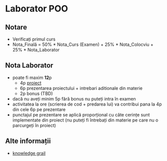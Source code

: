 # Laborator POO

## Notare
 * Verificați primul curs
 * Nota_Finală = 50% * Nota_Curs (Examen) + 25% * Nota_Colocviu + 25% * Nota_Laborator

## Nota Laborator
 * poate fi maxim **12**p
    * 4p [proiect](/assets/proiect.md)
    * 6p prezentarea proiectului + intrebari aditionale din materie 
    * 2p bonus (TBD)
 * dacă nu aveți minim 5p fără bonus nu puteți intra în examen
 * activitatea la ore (scrierea de cod + predarea lui) va contribui pana la 4p din cele 6p pe prezentare
 * punctajul pe prezentare se aplică proporțional cu câte cerințe sunt implementate din proiect (nu puteți fi întrebați din materie pe care nu o parcurgeți în proiect)

## Alte informații
 * [knowledge grail](https://github.com/mcmarius/poo)
